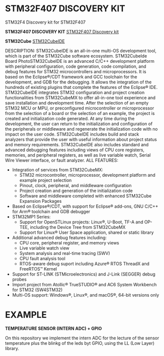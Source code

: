 # STM32F407 DISCOVERY KIT

STM32F4 Discovery kit for STM32F407

**STM32F407 DISCOVERY KIT** [STM32F407 Discovery kit](https://www.st.com/en/evaluation-tools/stm32f4discovery.html)

**STM32Cube** [STM32CubeIDE](https://www.st.com/en/development-tools/stm32cubeide.html) 


DESCRIPTION: STM32CubeIDE is an all-in-one multi-OS development tool, which is part of the STM32Cube software ecosystem. STM32CubeIde Board PhotoSTM32CubeIDE is an advanced C/C++ development platform with peripheral configuration, code generation, code compilation, and debug features for STM32 microcontrollers and microprocessors. It is based on the Eclipse®/CDT framework and GCC toolchain for the development, and GDB for the debugging. It allows the integration of the hundreds of existing plugins that complete the features of the Eclipse® IDE.
STM32CubeIDE integrates STM32 configuration and project creation functionalities from STM32CubeMX to offer all-in-one tool experience and save installation and development time. After the selection of an empty STM32 MCU or MPU, or preconfigured microcontroller or microprocessor from the selection of a board or the selection of an example, the project is created and initialization code generated. At any time during the development, the user can return to the initialization and configuration of the peripherals or middleware and regenerate the initialization code with no impact on the user code.
STM32CubeIDE includes build and stack analyzers that provide the user with useful information about project status and memory requirements.
STM32CubeIDE also includes standard and advanced debugging features including views of CPU core registers, memories, and peripheral registers, as well as live variable watch, Serial Wire Viewer interface, or fault analyzer.
ALL FEATURES: 
* Integration of services from STM32CubeMX:
  * STM32 microcontroller, microprocessor, development platform and example project selection
  * Pinout, clock, peripheral, and middleware configuration
  * Project creation and generation of the initialization code
  * Software and middleware completed with enhanced STM32Cube Expansion Packages
* Based on Eclipse®/CDT, with support for Eclipse® add-ons, GNU C/C++ for Arm® toolchain and GDB debugger
* STM32MP1 Series:
  * Support for OpenSTLinux projects: Linux®, U-Boot, TF-A and OP-TEE, including the Device Tree from STM32CubeMX
  * Support for Linux® User Space application, shared or static library
* Additional advanced debug features including:
  * CPU core, peripheral register, and memory views
  * Live variable watch view
  * System analysis and real-time tracing (SWV)
  * CPU fault analysis tool
  * RTOS-aware debug suport including Azure® RTOS ThreadX and FreeRTOS™ Kernel
* Support for ST-LINK (STMicroelectronics) and J-Link (SEGGER) debug probes
* Import project from Atollic® TrueSTUDIO® and AC6 System Workbench for STM32 (SW4STM32)
* Multi-OS support: Windows®, Linux®, and macOS®, 64-bit versions only

# EXAMPLE

**TEMPERATURE SENSOR (INTERN ADC) + GPIO**

On this repository we implement the intern ADC for the lecture of the sensor temperature plus the blinkg of the leds byt GPIO, using the LL (Low Layer) library.
